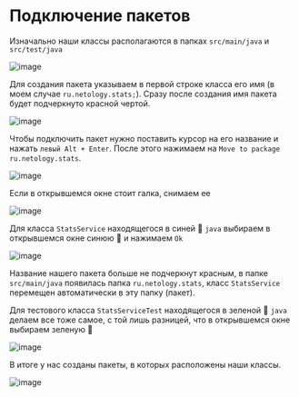 # Подключение пакетов

Изначально наши классы располагаются в папках `src/main/java` и `src/test/java` 

![image](https://user-images.githubusercontent.com/113560499/226604854-2764c7d2-33f0-4bb0-9820-fdb390529c0e.png)

Для создания пакета указываем в первой строке класса его имя (в моем случае `ru.netology.stats;`). Сразу после создания имя пакета будет подчеркнуто красной чертой.

![image](https://user-images.githubusercontent.com/113560499/226605105-c260eec5-56ff-496b-987a-d3570f774f5d.png)

Чтобы подключить пакет нужно поставить курсор на его название и нажать `левый Alt + Enter`. После этого нажимаем на `Move to package ru.netology.stats`.

![image](https://user-images.githubusercontent.com/113560499/226605297-f541be22-15bd-442c-a8d5-7f5c651d74b6.png)

Если в открывшемся окне стоит галка, снимаем ее

![image](https://user-images.githubusercontent.com/113560499/226605581-9dac3869-de37-4f32-8deb-7162c578a1da.png)

Для класса `StatsService` находящегося в синей 📁 `java` выбираем в открывшемся окне синюю 📁 и нажимаем `Ok`

![image](https://user-images.githubusercontent.com/113560499/226605800-906b30b2-4753-48ab-97a2-0a5f15ea18a1.png)

Название нашего пакета больше не подчеркнут красным, в папке `src/main/java` появилась папка `ru.netology.stats`, класс `StatsService` перемещен автоматически
в эту папку (пакет).

Для тестового класса `StatsServiceTest` находящегося в зеленой 📁 `java` делаем все тоже самое, с той лишь разницей, что в открывшемся окне выбираем зеленую 📁

![image](https://user-images.githubusercontent.com/113560499/226607131-e7d40408-f305-4c25-9607-390cb85fb541.png)

В итоге у нас созданы пакеты, в которых расположены наши классы.

![image](https://user-images.githubusercontent.com/113560499/226610202-e15b97d7-c204-4d76-a226-f926fbe4dcda.png)
